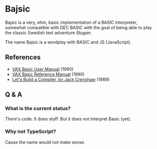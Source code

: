# Bajsic

Bajsic is a very, ehm, basic implementation of a BASIC interpreter, somewhat
compatible with DEC BASIC with the goal of being able to play the classic
Swedish text adventure _Stugan_.

The name Bajsic is a wordplay with BASIC and JS (JavaScript).

## References

- [VAX Basic User Manual](http://bitsavers.trailing-edge.com/pdf/dec/vax/lang/basic/AA-HY15B-TE_VAX_BASIC_User_Manual_Feb90.pdf) (1990)
- [VAX Basic Reference Manual](http://bitsavers.trailing-edge.com/pdf/dec/vax/lang/basic/AA-HY16B-TE_VAX_BASIC_Reference_Manual_Feb90.pdf) (1990)
- [ Let's Build a Compiler, by Jack Crenshaw](https://compilers.iecc.com/crenshaw/) (1989)

## Q & A

### What is the current status?

There's code. It does stuff. But it does not interpret Basic (yet).

### Why not TypeScript?

Cause the name would not make sense.
